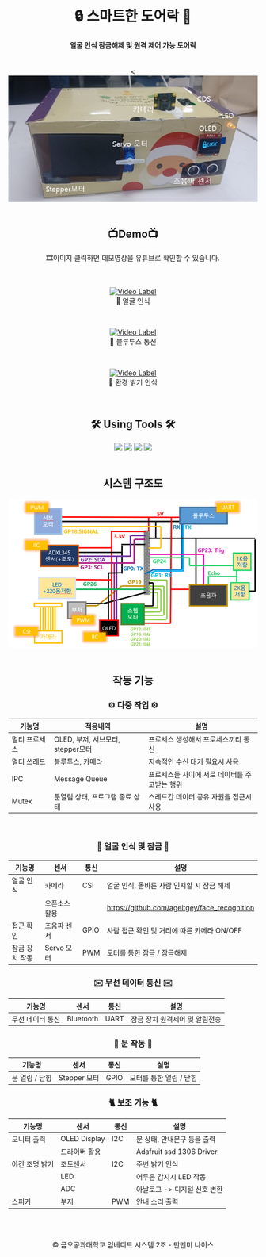 <div align="center">
  
# 🔒 스마트한 도어락 🔑

#### 얼굴 인식 잠금해제 및 원격 제어 가능 도어락
<br>
<<img src="https://github.com/manmenmi-nice/smart-doorlock/blob/GPGK-patch-1/%ED%91%9C%EC%A7%80.JPG">
<br>

<br>

## 📺Demo📺
🎞이미지 클릭하면 데모영상을 유튜브로 확인할 수 있습니다.

<br>

[![Video Label](http://img.youtube.com/vi/oTXYqvq-VLE/0.jpg)](https://youtu.be/oTXYqvq-VLE?t=0s)
<br>
📌 얼굴 인식

<br>

[![Video Label](http://img.youtube.com/vi/_aF4jKydWK8/0.jpg)](https://youtu.be/_aF4jKydWK8?t=0s)
<br>
📌 블루투스 통신

<br>

[![Video Label](http://img.youtube.com/vi/mKcttgKRzoE/0.jpg)](https://youtu.be/mKcttgKRzoE?t=0s)
<br>
📌 환경 밝기 인식



<br>

## 🛠️ Using Tools 🛠️
<img src="https://img.shields.io/badge/-Embedded%20System-blue?style=for-the-badge">
<img src="https://img.shields.io/badge/-C--language-brightgreen?style=for-the-badge">
<img src="https://img.shields.io/badge/-Raspberry--Pi-yellow?style=for-the-badge">
<img src="https://img.shields.io/badge/-Python-orange?style=for-the-badge">

<br>
<br>

## 시스템 구조도
<img src="https://github.com/manmenmi-nice/smart-doorlock/blob/GPGK-patch-1/System_Structural_Diagram.png">

<br>
<br>


## 작동 기능


### ⚙️ 다중 작업 ⚙️

|기능명|적용내역|설명
|---|---|---|
|멀티 프로세스|OLED, 부저, 서브모터, stepper모터|프로세스 생성해서 프로세스끼리 통신|
|멀티 쓰레드|블루투스, 카메라|지속적인 수신 대기 필요시 사용|
|IPC|Message Queue|프로세스들 사이에 서로 데이터를 주고받는 행위|
|Mutex|문열림 상태, 프로그램 종료 상태|스레드간 데이터 공유 자원을 접근시 사용|

<br>

### 🔑 얼굴 인식 및 잠금 🔑

|기능명|센서|통신|설명
|---|---|---|---|
|얼굴 인식|카메라|CSI|얼굴 인식, 올바른 사람 인지할 시 잠금 해제|
||오픈소스 활용||https://github.com/ageitgey/face_recognition|
|접근 확인|초음파 센서|GPIO|사람 접근 확인 및 거리에 따른 카메라 ON/OFF|
|잠금 장치 작동|Servo 모터|PWM|모터를 통한 잠금 / 잠금해제|


### ✉️ 무선 데이터 통신 ✉️

|기능명|센서|통신|설명
|---|---|---|---|
|무선 데이터 통신|Bluetooth|UART|잠금 장치 원격제어 및 알림전송|


### 🚪 문 작동 🚪

|기능명|센서|통신|설명
|---|---|---|---|
|문 열림 / 닫힘|Stepper 모터|GPIO|모터를 통한 열림 / 닫힘|


### 🐈 보조 기능 🐈

|기능명|센서|통신|설명
|---|---|---|---|
|모니터 출력|OLED Display|I2C|문 상태, 안내문구 등을 출력|
||드라이버 활용||Adafruit ssd 1306 Driver|
|야간 조명 밝기|조도센서|I2C|주변 밝기 인식|
||LED||어두움 감지시 LED 작동|
||ADC||아날로그 -> 디지털 신호 변환|
|스피커|부저|PWM|안내 소리 출력|

<br>
<br>

©️ 금오공과대학교 임베디드 시스템 2조 - 만멘미 나이스
